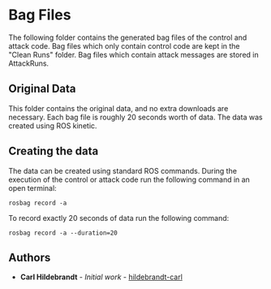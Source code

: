 # Bag Files

The following folder contains the generated bag files of the control and attack code. Bag files which only contain control code are kept in the "Clean Runs" folder. Bag files which contain attack messages are stored in AttackRuns. 

## Original Data

This folder contains the original data, and no extra downloads are necessary. Each bag file is roughly 20 seconds worth of data. The data was created using ROS kinetic.

## Creating the data

The data can be created using standard ROS commands. During the execution of the control or attack code run the following command in an open terminal:

```
rosbag record -a
```

To record exactly 20 seconds of data run the following command:

```
rosbag record -a --duration=20
```

## Authors

* **Carl Hildebrandt** - *Initial work* - [hildebrandt-carl](https://github.com/hildebrandt-carl)
